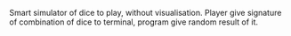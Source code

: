 Smart simulator of dice to play, without visualisation.
Player give signature of combination of dice to terminal, program give random result of it.
